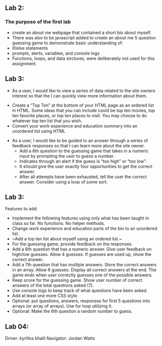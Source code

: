## Lab 2:
### The purpose of the first lab
-  create an about me webpage that contained a short bio about myself. 
- There was also to be javascript added to create an about me 5 question  guessing game to demonstrate basic understanding of:
- if/else statements
- prompts, alerts, variables, and console logs
- Functions, loops, and data strctures, were deliberately not used for this assignment.

## Lab 3:
- As a user, I would like to view a series of data related to the site owners interest so that the I can quickly view more information about them.
 * Create a “Top Ten” at the bottom of your HTML page as an ordered list in HTML. Some ideas that you can include could be top ten movies, top ten favorite places, or top ten places to visit. You may choose to do whatever top ten list that you wish.
 * Convert your work experience and education summary into an unordered list using HTML

 - As a user, I would like to be guided to an answer through a series of feedback responses so that I can learn more about the site owner.
    * Add a 6th question to the guessing game that takes in a numeric input by prompting the user to guess a number.
    * Indicates through an alert if the guess is “too high” or “too low”.
    * It should give the user exactly four opportunities to get the correct answer.
    * After all attempts have been exhausted, tell the user the correct answer. Consider using a loop of some sort.

## Lab 3:
Features to add:

- Implement the following features using only what has been taught in class so far. No functions. No helper methods.
- Change work experience and education parts of the bio to an unordered list.
- ~Add a top ten list about myself using an ordered list.~
- For the guessing game, provide feedback on the responses.
- Add a 6th question that has a numeric answer. Give user feedback on high/low guesses. Allow 4 guesses. If guesses are used up, show the correct answer.
- Add a 7th question that has multiple answers. Store the correct answers in an array. Allow 6 guesses. Display all correct answers at the end. The game ends when user correctly guesses one of the possible answers.
- Keep score for the guessing game. Show user number of correct answers of the total questions asked (7).
- Use console logs to keep track of what questions have been asked.
- Add at least one more CSS style.
- Optional: put questions, answers, responses for first 5 questions into arrays (or array of arrays). Use for loop utilizing it.
- Optional: Make the 6th question a random number to guess.

## Lab 04:
Driver: kyrillos khalil Navigator: Jordan Watts